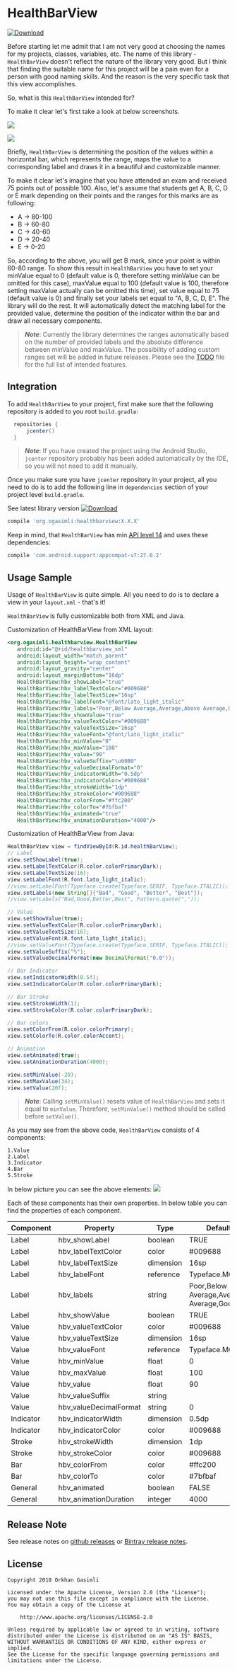 # HealthBarView

[![Download](https://api.bintray.com/packages/ogasimli/custom_view/HealtBarView/images/download.svg)](https://bintray.com/ogasimli/custom_view/HealtBarView/_latestVersion)

Before starting let me admit that I am not very good at choosing the names for my projects, classes, variables, etc. The name of this library - `HealthBarView` doesn't reflect the nature of the library very good. But I think that finding the suitable name for this project will be a pain even for a person with good naming skills. And the reason is the very specific task that this view accomplishes.

So, what is this `HealthBarView` intended for?

To make it clear let's first take a look at below screenshots.

![](https://raw.githubusercontent.com/ogasimli/HealthBarView/master/misc/assets/main_animation.gif)

![](https://raw.githubusercontent.com/ogasimli/HealthBarView/master/misc/assets/main_screen.png)

Briefly, `HealthBarView` is determining the position of the values within a horizontal bar, which represents the range, maps the value to a corresponding label and draws it in a beautiful and customizable manner.

To make it clear let's imagine that you have attended an exam and received 75 points out of possible 100. Also, let's assume that students get A, B, C, D or E mark depending on their points and the ranges for this marks are as following:

* A -> 80-100
* B -> 60-80
* C -> 40-60
* D -> 20-40
* E -> 0-20

So, according to the above, you will get B mark, since your point is within 60-80 range. To show this result in `HealthBarView` you have to set your minValue equal to 0 (default value is 0, therefore setting minValue can be omitted for this case), maxValue equal to 100 (default value is 100, therefore setting maxValue actually can be omitted this time), set value equal to 75 (default value is 0) and finally set your labels set equal to "A, B, C, D, E". The library will do the rest. It will automatically detect the matching label for the provided value, determine the position of the indicator within the bar and draw all necessary components.

>***Note***: Currently the library determines the ranges automatically based on the number of provided labels and the absolute difference between minValue and maxValue. The possibility of adding custom ranges set will be added in future releases. Please see the [TODO](https://raw.githubusercontent.com/ogasimli/HealthBarView/master/TODO.md) file for the full list of intended features.

## Integration

To add `HealthBarView` to your project, first make sure that the following repository is added to you root `build.gradle`:

  ```groovy
    repositories {
        jcenter()
    }
  ```

>***Note***: If you have created the project using the Android Studio, `jcenter` repository probably has been added automatically by the IDE, so you will not need to add it manually.

Once you make sure you have `jcenter` repository in your project, all you need to do is to add the following line in `dependencies` section of your project level `build.gradle`.

See latest library version [![Download](https://api.bintray.com/packages/ogasimli/custom_view/HealtBarView/images/download.svg)](https://bintray.com/ogasimli/custom_view/HealtBarView/_latestVersion)

 ```groovy
compile 'org.ogasimli:healthbarview:X.X.X'
 ```
Keep in mind, that `HealthBarView` has min [API level 14](https://developer.android.com/about/dashboards/index.html) and uses these dependencies:

 ```groovy
 compile 'com.android.support:appcompat-v7:27.0.2'
 ```

## Usage Sample

Usage of `HealthBarView` is quite simple. All you need to do is to declare a view in your `layout.xml` - that's it!

`HealthBarView` is fully customizable both from XML and Java.

Customization of HealthBarView from XML layout:

 ```xml
<org.ogasimli.healthbarview.HealthBarView
    android:id="@+id/healthbarview_xml"
    android:layout_width="match_parent"
    android:layout_height="wrap_content"
    android:layout_gravity="center"
    android:layout_marginBottom="16dp"
    HealthBarView:hbv_showLabel="true"
    HealthBarView:hbv_labelTextColor="#009688"
    HealthBarView:hbv_labelTextSize="16sp"
    HealthBarView:hbv_labelFont="@font/lato_light_italic"
    HealthBarView:hbv_labels="Poor,Below Average,Average,Above Average,Good,Excellent"
    HealthBarView:hbv_showValue="true"
    HealthBarView:hbv_valueTextColor="#009688"
    HealthBarView:hbv_valueTextSize="16sp"
    HealthBarView:hbv_valueFont="@font/lato_light_italic"
    HealthBarView:hbv_minValue="0"
    HealthBarView:hbv_maxValue="100"
    HealthBarView:hbv_value="90"
    HealthBarView:hbv_valueSuffix="\u00B0"
    HealthBarView:hbv_valueDecimalFormat="0"
    HealthBarView:hbv_indicatorWidth="0.5dp"
    HealthBarView:hbv_indicatorColor="#009688"
    HealthBarView:hbv_strokeWidth="1dp"
    HealthBarView:hbv_strokeColor="#009688"
    HealthBarView:hbv_colorFrom="#ffc200"
    HealthBarView:hbv_colorTo="#7bfbaf"
    HealthBarView:hbv_animated="true"
    HealthBarView:hbv_animationDuration="4000"/>
 ```

Customization of HealthBarView from Java:

 ```java
HealthBarView view = findViewById(R.id.healthBarView);
// Label
view.setShowLabel(true);
view.setLabelTextColor(R.color.colorPrimaryDark);
view.setLabelTextSize(16);
view.setLabelFont(R.font.lato_light_italic);
//view.setLabelFont(Typeface.create(Typeface.SERIF, Typeface.ITALIC));
view.setLabels(new String[]{"Bad", "Good", "Better", "Best"});
//view.setLabels("Bad,Good,Better,Best", Pattern.quote(","));

// Value
view.setShowValue(true);
view.setValueTextColor(R.color.colorPrimaryDark);
view.setValueTextSize(16);
view.setValueFont(R.font.lato_light_italic);
//view.setValueFont(Typeface.create(Typeface.SERIF, Typeface.ITALIC));
view.setValueSuffix("%");
view.setValueDecimalFormat(new DecimalFormat("0.0"));

// Bar Indicator
view.setIndicatorWidth(0.5f);
view.setIndicatorColor(R.color.colorPrimaryDark);

// Bar Stroke
view.setStrokeWidth(1);
view.setStrokeColor(R.color.colorPrimaryDark);

// Bar colors
view.setColorFrom(R.color.colorPrimary);
view.setColorTo(R.color.colorAccent);

// Animation
view.setAnimated(true);
view.setAnimationDuration(4000);

view.setMinValue(-20);
view.setMaxValue(34);
view.setValue(20f);
 ```

>***Note***: Calling `setMinValue()` resets value of `HealthBarView` and sets it equal to `minValue`. Therefore, `setMinValue()` method should be called before `setValue()`.

As you may see from the above code, `HealthBarView` consists of 4 components:

    1.Value
    2.Label
    3.Indicator
    4.Bar
    5.Stroke

In below picture you can see the above elements:
![](https://raw.githubusercontent.com/ogasimli/HealthBarView/master/misc/assets/elements.png)

Each of these components has their own properties. In below table you can find the properties of each component.

| Component | Property               | Type      | Default value                                           |
|-----------|------------------------|-----------|---------------------------------------------------------|
| Label     | hbv_showLabel          | boolean   | TRUE                                                    |
| Label     | hbv_labelTextColor     | color     | #009688                                                 |
| Label     | hbv_labelTextSize      | dimension | 16sp                                                    |
| Label     | hbv_labelFont          | reference | Typeface.MONOSPACE                                      |
| Label     | hbv_labels             | string    | Poor,Below Average,Average,Above Average,Good,Excellent |
| Label     | hbv_showValue          | boolean   | TRUE                                                    |
| Value     | hbv_valueTextColor     | color     | #009688                                                 |
| Value     | hbv_valueTextSize      | dimension | 16sp                                                    |
| Value     | hbv_valueFont          | reference | Typeface.MONOSPACE                                      |
| Value     | hbv_minValue           | float     | 0                                                       |
| Value     | hbv_maxValue           | float     | 100                                                     |
| Value     | hbv_value              | float     | 90                                                      |
| Value     | hbv_valueSuffix        | string    |                                                         |
| Value     | hbv_valueDecimalFormat | string    | 0                                                       |
| Indicator | hbv_indicatorWidth     | dimension | 0.5dp                                                   |
| Indicator | hbv_indicatorColor     | color     | #009688                                                 |
| Stroke    | hbv_strokeWidth        | dimension | 1dp                                                     |
| Stroke    | hbv_strokeColor        | color     | #009688                                                 |
| Bar       | hbv_colorFrom          | color     | #ffc200                                                 |
| Bar       | hbv_colorTo            | color     | #7bfbaf                                                 |
| General   | hbv_animated           | boolean   | FALSE                                                   |
| General   | hbv_animationDuration  | integer   | 4000

## Release Note

See release notes on [github releases](https://github.com/ogasimli/HealthBarView/releases) or [Bintray release notes](https://bintray.com/ogasimli/custom_view/HealtBarView#release).

## License

    Copyright 2018 Orkhan Gasimli

    Licensed under the Apache License, Version 2.0 (the "License");
    you may not use this file except in compliance with the License.
    You may obtain a copy of the License at

        http://www.apache.org/licenses/LICENSE-2.0

    Unless required by applicable law or agreed to in writing, software
    distributed under the License is distributed on an "AS IS" BASIS,
    WITHOUT WARRANTIES OR CONDITIONS OF ANY KIND, either express or implied.
    See the License for the specific language governing permissions and
    limitations under the License.